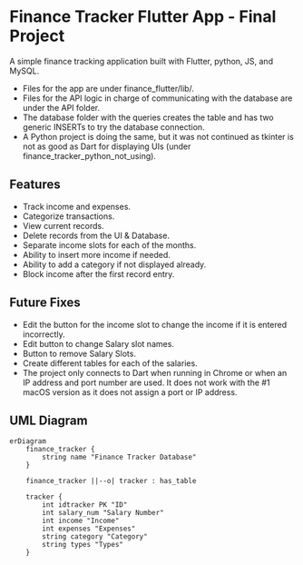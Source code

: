 # Finance Tracker Flutter App - Final Project

A simple finance tracking application built with Flutter, python, JS, and MySQL.
- Files for the app are under finance_flutter/lib/.
- Files for the API logic in charge of communicating with the database are under the API folder.
- The database folder with the queries creates the table and has two generic INSERTs to try the database connection.
- A Python project is doing the same, but it was not continued as tkinter is not as good as Dart for displaying UIs (under finance_tracker_python_not_using).

## Features
- Track income and expenses.
- Categorize transactions.
- View current records.
- Delete records from the UI & Database.
- Separate income slots for each of the months.
- Ability to insert more income if needed.
- Ability to add a category if not displayed already.
- Block income after the first record entry.

## Future Fixes
- Edit the button for the income slot to change the income if it is entered incorrectly.
- Edit button to change Salary slot names.
- Button to remove Salary Slots.
- Create different tables for each of the salaries.
- The project only connects to Dart when running in Chrome or when an IP address and port number are used. It does not work with the #1 macOS version as it does not assign a port or IP address.

## UML Diagram

```mermaid
erDiagram
    finance_tracker {
        string name "Finance Tracker Database"
    }

    finance_tracker ||--o| tracker : has_table

    tracker {
        int idtracker PK "ID"
        int salary_num "Salary Number"
        int income "Income"
        int expenses "Expenses"
        string category "Category"
        string types "Types"
    }

```
